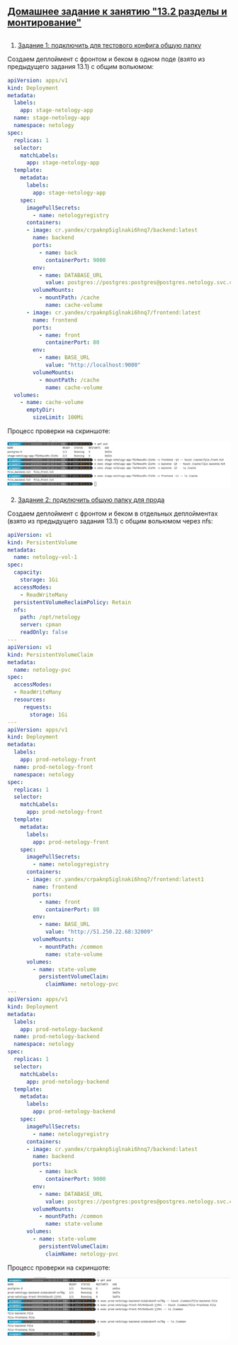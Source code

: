 ## [Домашнее задание к занятию "13.2 разделы и монтирование"](https://github.com/netology-code/devkub-homeworks/blob/main/13-kubernetes-config-02-mounts.md)
## 

1. [Задание 1: подключить для тестового конфига общую папку](https://github.com/netology-code/devkub-homeworks/blob/main/13-kubernetes-config-02-mounts.md#%D0%B7%D0%B0%D0%B4%D0%B0%D0%BD%D0%B8%D0%B5-1-%D0%BF%D0%BE%D0%B4%D0%BA%D0%BB%D1%8E%D1%87%D0%B8%D1%82%D1%8C-%D0%B4%D0%BB%D1%8F-%D1%82%D0%B5%D1%81%D1%82%D0%BE%D0%B2%D0%BE%D0%B3%D0%BE-%D0%BA%D0%BE%D0%BD%D1%84%D0%B8%D0%B3%D0%B0-%D0%BE%D0%B1%D1%89%D1%83%D1%8E-%D0%BF%D0%B0%D0%BF%D0%BA%D1%83)

Создаем деплоймент с фронтом и беком в одном поде (взято из предыдущего задания 13.1) с общим вольюмом:
```yaml
apiVersion: apps/v1
kind: Deployment
metadata:
  labels:
    app: stage-netology-app
  name: stage-netology-app
  namespace: netology
spec:
  replicas: 1
  selector:
    matchLabels:
      app: stage-netology-app
  template:
    metadata:
      labels:
        app: stage-netology-app
    spec:
      imagePullSecrets:
        - name: netologyregistry
      containers:
      - image: cr.yandex/crpaknp5iglnaki6hnq7/backend:latest
        name: backend
        ports:
          - name: back
            containerPort: 9000
        env:
          - name: DATABASE_URL
            value: postgres://postgres:postgres@postgres.netology.svc.cluster.local:5432/news
        volumeMounts:
          - mountPath: /cache
            name: cache-volume
      - image: cr.yandex/crpaknp5iglnaki6hnq7/frontend:latest
        name: frontend
        ports:
          - name: front
            containerPort: 80
        env:
          - name: BASE_URL
            value: "http://localhost:9000"
        volumeMounts:
          - mountPath: /cache
            name: cache-volume
  volumes:
    - name: cache-volume
      emptyDir:
        sizeLimit: 100Mi
```

Процесс проверки на скриншоте:   

![img.png](img.png)


2. [Задание 2: подключить общую папку для прода](https://github.com/netology-code/devkub-homeworks/blob/main/13-kubernetes-config-02-mounts.md#%D0%B7%D0%B0%D0%B4%D0%B0%D0%BD%D0%B8%D0%B5-2-%D0%BF%D0%BE%D0%B4%D0%BA%D0%BB%D1%8E%D1%87%D0%B8%D1%82%D1%8C-%D0%BE%D0%B1%D1%89%D1%83%D1%8E-%D0%BF%D0%B0%D0%BF%D0%BA%D1%83-%D0%B4%D0%BB%D1%8F-%D0%BF%D1%80%D0%BE%D0%B4%D0%B0)

Создаем деплоймент с фронтом и беком в отдельных деплойментах (взято из предыдущего задания 13.1) с общим вольюмом через nfs:
```yaml
apiVersion: v1
kind: PersistentVolume
metadata:
  name: netology-vol-1
spec:
  capacity:
    storage: 1Gi
  accessModes:
    - ReadWriteMany
  persistentVolumeReclaimPolicy: Retain
  nfs:
    path: /opt/netology
    server: cpman
    readOnly: false
---
apiVersion: v1
kind: PersistentVolumeClaim
metadata:
  name: netology-pvc
spec:
  accessModes:
  - ReadWriteMany
  resources:
     requests:
       storage: 1Gi
---
apiVersion: apps/v1
kind: Deployment
metadata:
  labels:
    app: prod-netology-front
  name: prod-netology-front
  namespace: netology
spec:
  replicas: 1
  selector:
    matchLabels:
      app: prod-netology-front
  template:
    metadata:
      labels:
        app: prod-netology-front
    spec:
      imagePullSecrets:
        - name: netologyregistry
      containers:
      - image: cr.yandex/crpaknp5iglnaki6hnq7/frontend:latest1
        name: frontend
        ports:
          - name: front
            containerPort: 80
        env:
          - name: BASE_URL
            value: "http://51.250.22.68:32009"
        volumeMounts:
          - mountPath: /common
            name: state-volume
      volumes:
        - name: state-volume
          persistentVolumeClaim:
            claimName: netology-pvc
---
apiVersion: apps/v1
kind: Deployment
metadata:
  labels:
    app: prod-netology-backend
  name: prod-netology-backend
  namespace: netology
spec:
  replicas: 1
  selector:
    matchLabels:
      app: prod-netology-backend
  template:
    metadata:
      labels:
        app: prod-netology-backend
    spec:
      imagePullSecrets:
        - name: netologyregistry
      containers:
      - image: cr.yandex/crpaknp5iglnaki6hnq7/backend:latest
        name: backend
        ports:
          - name: back
            containerPort: 9000
        env:
          - name: DATABASE_URL
            value: postgres://postgres:postgres@postgres.netology.svc.cluster.local:5432/news
        volumeMounts:
          - mountPath: /common
            name: state-volume
      volumes:
        - name: state-volume
          persistentVolumeClaim:
            claimName: netology-pvc
```

Процесс проверки на скриншоте:

![img_1.png](img_1.png)
